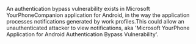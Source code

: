 An authentication bypass vulnerability exists in Microsoft YourPhoneCompanion application for Android, in the way the application processes notifications generated by work profiles.This could allow an unauthenticated attacker to view notifications, aka 'Microsoft YourPhone Application for Android Authentication Bypass Vulnerability'.